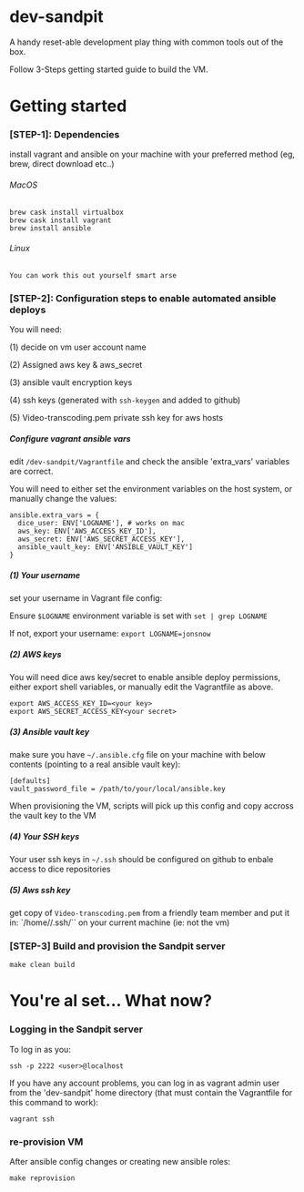# dev-sandpit
A handy reset-able development play thing with common tools out of the box.

Follow 3-Steps getting started guide to build the VM.

# Getting started

### [STEP-1]: Dependencies

install vagrant and ansible on your machine with your preferred method (eg, brew,
  direct download etc..)


###### MacOS

```
brew cask install virtualbox
brew cask install vagrant
brew install ansible
```

###### Linux

```
You can work this out yourself smart arse
```


### [STEP-2]: Configuration steps to enable automated ansible deploys

You will need:

(1) decide on vm user account name

(2) Assigned aws key & aws_secret

(3) ansible vault encryption keys

(4) ssh keys (generated with `ssh-keygen` and added to github)

(5) Video-transcoding.pem private ssh key for aws hosts

##### Configure vagrant ansible vars

edit `/dev-sandpit/Vagrantfile` and check the ansible 'extra_vars' variables are correct.

You will need to either set the environment variables on the host system, or manually
change the values:

```
ansible.extra_vars = {
  dice_user: ENV['LOGNAME'], # works on mac
  aws_key: ENV['AWS_ACCESS_KEY_ID'],
  aws_secret: ENV['AWS_SECRET_ACCESS_KEY'],
  ansible_vault_key: ENV['ANSIBLE_VAULT_KEY']
}
```

##### (1) Your username

set your username in Vagrant file config:

Ensure `$LOGNAME` environment variable is set with `set | grep LOGNAME`

If not, export your username: `export LOGNAME=jonsnow`

##### (2) AWS keys

You will need dice aws key/secret to enable ansible deploy permissions, either export shell
variables, or manually edit the Vagrantfile as above.

```
export AWS_ACCESS_KEY_ID=<your key>
export AWS_SECRET_ACCESS_KEY<your secret>
```

##### (3) Ansible vault key

make sure you have `~/.ansible.cfg` file on your machine with below contents (pointing to a real ansible vault key):
```
[defaults]
vault_password_file = /path/to/your/local/ansible.key
```
When provisioning the VM, scripts will pick up this config and copy accross the vault key to the VM

##### (4) Your SSH keys

Your user ssh keys in `~/.ssh` should be configured on github to enbale access to dice repositories

##### (5) Aws ssh key

get copy of `Video-transcoding.pem` from a friendly team member and put it in: `/home/<your user>/.ssh/``
on your current machine (ie: not the vm)



### [STEP-3] Build and provision the Sandpit server

`make clean build`



# You're al set... What now?

### Logging in the Sandpit server

To log in as you:

`ssh -p 2222 <user>@localhost`

If you have any account problems, you can log in as vagrant admin user from the 'dev-sandpit' home directory
(that must contain the Vagrantfile for this command to work):

`vagrant ssh`

### re-provision VM

After ansible config changes or creating new ansible roles:

`make reprovision`
